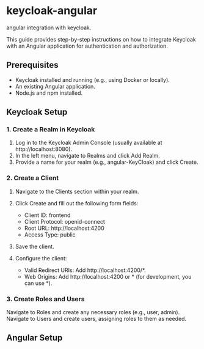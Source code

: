 # keycloak-angular
angular integration with keycloak.

This guide provides step-by-step instructions on how to integrate Keycloak with an Angular application for authentication and authorization.

## Prerequisites
- Keycloak installed and running (e.g., using Docker or locally).
- An existing Angular application.
- Node.js and npm installed.
 
## Keycloak Setup
### 1. Create a Realm in Keycloak
1. Log in to the Keycloak Admin Console (usually available at http://localhost:8080).
2. In the left menu, navigate to Realms and click Add Realm.
3. Provide a name for your realm (e.g., angular-KeyCloak) and click Create.

### 2. Create a Client
1. Navigate to the Clients section within your realm.

2. Click Create and fill out the following form fields:
   - Client ID: frontend
   - Client Protocol: openid-connect
   - Root URL: http://localhost:4200
   - Access Type: public
3. Save the client.
4. Configure the client:

   - Valid Redirect URIs: Add http://localhost:4200/*.
   - Web Origins: Add http://localhost:4200 or * (for development, you can use *).

### 3. Create Roles and Users
Navigate to Roles and create any necessary roles (e.g., user, admin).
Navigate to Users and create users, assigning roles to them as needed.

## Angular Setup

